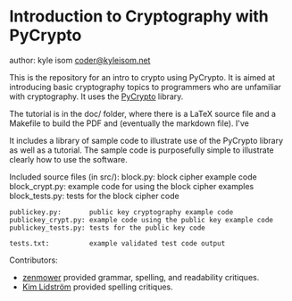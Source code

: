 Introduction to Cryptography with PyCrypto
==========================================

author: kyle isom <coder@kyleisom.net>

This is the repository for an intro to crypto using PyCrypto. It is aimed
at introducing basic cryptography topics to programmers who are 
unfamiliar with cryptography. It uses the 
[PyCrypto](https://www.dlitz.net/software/pycrypto/)
library.

The tutorial is in the doc/ folder, where there is a LaTeX source file and a
Makefile to build the PDF and (eventually the markdown file). I've 

It includes a library of sample code to illustrate use of the PyCrypto
library as well as a tutorial. The sample code is purposefully simple to
illustrate clearly how to use the software.

Included source files (in src/):
    block.py:           block cipher example code
    block_crypt.py:     example code for using the block cipher examples
    block_tests.py:     tests for the block cipher code

    publickey.py:       public key cryptography example code
    publickey_crypt.py: example code using the public key example code
    publickey_tests.py: tests for the public key code

    tests.txt:          example validated test code output

Contributors:     
* [zenmower](https://github.com/clarke187) provided grammar, spelling, and 
readability critiques.   
* [Kim Lidström](https://github.com/dxtr) provided spelling critiques.



